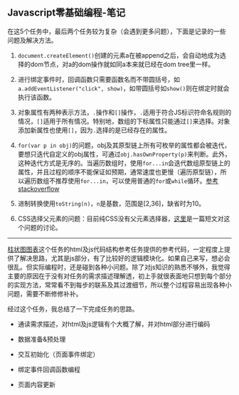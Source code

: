 ## Javascript零基础编程-笔记

在这5个任务中，最后两个任务较为复杂（会遇到更多问题），下面是记录的一些问题及解决方法。

1. `document.createElement()`创建的元素a在被append之后，会自动地成为选择的dom节点，对a的dom操作就如同a本来就已经在dom tree里一样。

2. 进行绑定事件时，回调函数只需要函数名而不带圆括号，如`a.addEventListener("click", show)`，如带圆括号如`show()`则在绑定时就会执行该函数。

3. 对象属性有两种表示方法，`.`操作和`[]`操作，`.`适用于符合JS标识符命名规则的情况，`[]`适用于所有情况。特别地，数组的下标属性只能通过`[]`来选择。对象添加新属性也使用`[]`，因为`.`选择的是已经存在的属性。

4. `for(var p in obj)`的问题，obj及其原型链上所有可枚举的属性都会被迭代，要想只迭代自定义的obj属性，可通过`obj.hasOwnProperty(p)`来判断。此外，这种迭代方式是无序的。当遍历数组时，使用`for...in`会迭代数组原型链上的属性，并且过程的顺序不能保证如预期，通常速度也更慢（遍历原型链），所以遍历数组不推荐使用`for...in`，可以使用普通的`for`或`while`循环。[参考stackoverflow](http://stackoverflow.com/questions/500504/why-is-using-for-in-with-array-iteration-a-bad-idea)

5. 进制转换使用`toString(n)`，`n`是基数，范围是[2,36]，缺省时为10。

6. CSS选择父元素的问题：目前纯CSS没有父元素选择器，[这里](https://css-tricks.com/parent-selectors-in-css/)是一篇短文对这个问题的讨论。

---

[柱状图图表](task0002-1-5.html)这个任务的html及js代码结构参考任务提供的参考代码，一定程度上提供了解决思路，尤其是js部分，有了比较好的逻辑模块化。如果自己来写，想必会很乱。但实际编程时，还是碰到各种小问题。除了对js知识的熟悉不够外，我觉得主要的原因在于没有对任务的需求描述理解透，初上手就很表面地只想到每个部分的实现方法，常常看不到每步的联系及其过渡细节，所以整个过程容易出现各种小问题，需要不断修修补补。

经过这个任务，我总结了一下完成任务的思路。

* 通读需求描述，对html及js逻辑有个大概了解，并对html部分进行编码

* 数据准备&预处理

* 交互初始化（页面事件绑定）

* 绑定事件回调函数编程

* 页面内容更新
